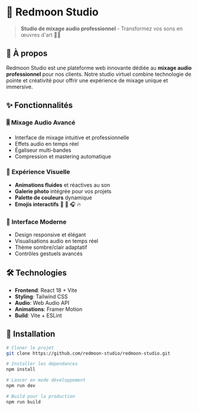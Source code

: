 # 🌙 Redmoon Studio

> **Studio de mixage audio professionnel** - Transformez vos sons en œuvres d'art 🎵✨

## 🎯 À propos

Redmoon Studio est une plateforme web innovante dédiée au **mixage audio professionnel** pour nos clients. Notre studio virtuel combine technologie de pointe et créativité pour offrir une expérience de mixage unique et immersive.

## ✨ Fonctionnalités

### 🎚️ **Mixage Audio Avancé**
- Interface de mixage intuitive et professionnelle
- Effets audio en temps réel
- Égaliseur multi-bandes
- Compression et mastering automatique

### 🎨 **Expérience Visuelle**
- **Animations fluides** et réactives au son
- **Galerie photo** intégrée pour vos projets
- **Palette de couleurs** dynamique
- **Emojis interactifs** 🎵 🎤 🎧 🔥

### 🚀 **Interface Moderne**
- Design responsive et élégant
- Visualisations audio en temps réel
- Thème sombre/clair adaptatif
- Contrôles gestuels avancés

## 🛠️ Technologies

- **Frontend**: React 18 + Vite
- **Styling**: Tailwind CSS
- **Audio**: Web Audio API
- **Animations**: Framer Motion
- **Build**: Vite + ESLint

## 🚀 Installation

```bash
# Cloner le projet
git clone https://github.com/redmoon-studio/redmoon-studio.git

# Installer les dépendances
npm install

# Lancer en mode développement
npm run dev

# Build pour la production
npm run build
